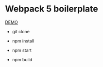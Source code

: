 # Webpack 5 boilerplate

[DEMO](https://zmichgen.github.io/pixi-test-task/)

-   git clone

-   npm install

-   npm start

-   npm build

